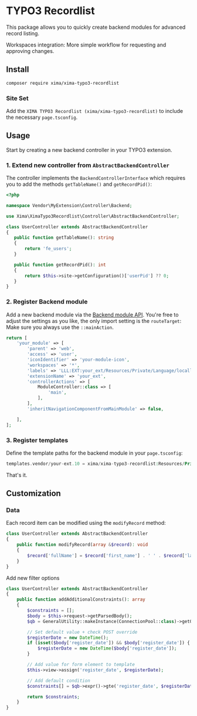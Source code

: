 # TYPO3 Recordlist

This package allows you to quickly create backend modules for advanced record listing.

Workspaces integration: More simple workflow for requesting and approving changes.

## Install

```bash
composer require xima/xima-typo3-recordlist
```

### Site Set

Add the `XIMA TYPO3 Recordlist (xima/xima-typo3-recordlist)` to include the necessary `page.tsconfig`.

## Usage

Start by creating a new backend controller in your TYPO3 extension.

### 1. Extend new controller from `AbstractBackendController`

The controller implements the `BackendControllerInterface` which requires you to add the
methods `getTableName()` and `getRecordPid()`:

```php
<?php

namespace Vendor\MyExtension\Controller\Backend;

use Xima\XimaTypo3Recordlist\Controller\AbstractBackendController;

class UserController extends AbstractBackendController
{
   public function getTableName(): string
   {
       return 'fe_users';
   }

   public function getRecordPid(): int
   {
       return $this->site->getConfiguration()['userPid'] ?? 0;
   }
}
```

### 2. Register Backend module

Add a new backend module via
the [Backend module API](https://docs.typo3.org/m/typo3/reference-coreapi/main/en-us/ExtensionArchitecture/HowTo/BackendModule/CreateModule.html#backend-modules-template-without-extbase).
You're free to adjust the settings as you like, the only import setting is the `routeTarget`: Make sure you always use
the `::mainAction`.

```php
return [
    'your_module' => [
        'parent' => 'web',
        'access' => 'user',
        'iconIdentifier' => 'your-module-icon',
        'workspaces' => '*',
        'labels' => 'LLL:EXT:your_ext/Resources/Private/Language/locallang_mod.xlf',
        'extensionName' => 'your_ext',
        'controllerActions' => [
            ModuleController::class => [
                'main',
            ],
        ],
        'inheritNavigationComponentFromMainModule' => false,

    ],
];
```

### 3. Register templates

Define the template paths for the backend module in your `page.tsconfig`:

```php
templates.vendor/your-ext.10 = xima/xima-typo3-recordlist:Resources/Private/
```

That's it.

## Customization

### Data

Each record item can be modified using the `modifyRecord` method:

```php
class UserController extends AbstractBackendController
{
    public function modifyRecord(array &$record): void
    {
        $record['fullName'] = $record['first_name'] . ' ' . $record['last_name'];
    }
}
```

Add new filter options

```php
class UserController extends AbstractBackendController
{
    public function addAdditionalConstraints(): array
    {
        $constraints = [];
        $body = $this->request->getParsedBody();
        $qb = GeneralUtility::makeInstance(ConnectionPool::class)->getQueryBuilderForTable('fe_users');

        // Set default value + check POST override
        $registerDate = new DateTime();
        if (isset($body['register_date']) && $body['register_date']) {
            $registerDate = new DateTime($body['register_date']);
        }

        // Add value for form element to template
        $this->view->assign('register_date', $registerDate);

        // Add default condition
        $constraints[] = $qb->expr()->gte('register_date', $registerDate->getTimestamp());

        return $constraints;
    }
}
```
